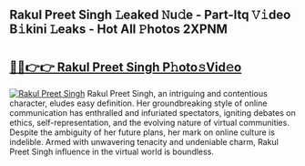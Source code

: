 ## Rakul Preet Singh 𝙻eaked 𝙽u𝚍e - Part-Itq 𝚅𝚒deo B𝚒kini 𝙻eaks - Hot All 𝙿hotos 2XPNM

# <h2><a href="http://ld1cjul.urlbe.top/?page=Rakul+Preet+Singh">🔗🔗👉👉 Rakul Preet Singh P𝚑oto𝚜Vid𝚎o</a></h2>

[![Rakul Preet Singh](https://i.imgur.com/eBuTRDB.gif)](http://ld1cjul.urlbe.top/?page=Rakul+Preet+Singh)
Rakul Preet Singh, an intriguing and contentious character, eludes easy definition. Her groundbreaking style of online communication has enthralled and infuriated spectators, igniting debates on ethics, self-representation, and the evolving nature of virtual communities. Despite the ambiguity of her future plans, her mark on online culture is indelible. Armed with unwavering tenacity and undeniable charm, Rakul Preet Singh influence in the virtual world is boundless.
